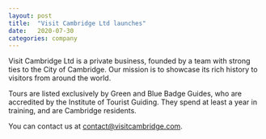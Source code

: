 ```yaml
---
layout: post
title:  "Visit Cambridge Ltd launches"
date:   2020-07-30
categories: company
---
```

Visit Cambridge Ltd is a private business, founded by a team with strong ties to the City of Cambridge. Our mission is to showcase its rich history to visitors from around the world.

Tours are listed exclusively by Green and Blue Badge Guides, who are accredited by the Institute of Tourist Guiding. They spend at least a year in training, and are Cambridge residents.

You can contact us at [contact@visitcambridge.com][email].

[email]: mailto:contact@visitcambridge.com
